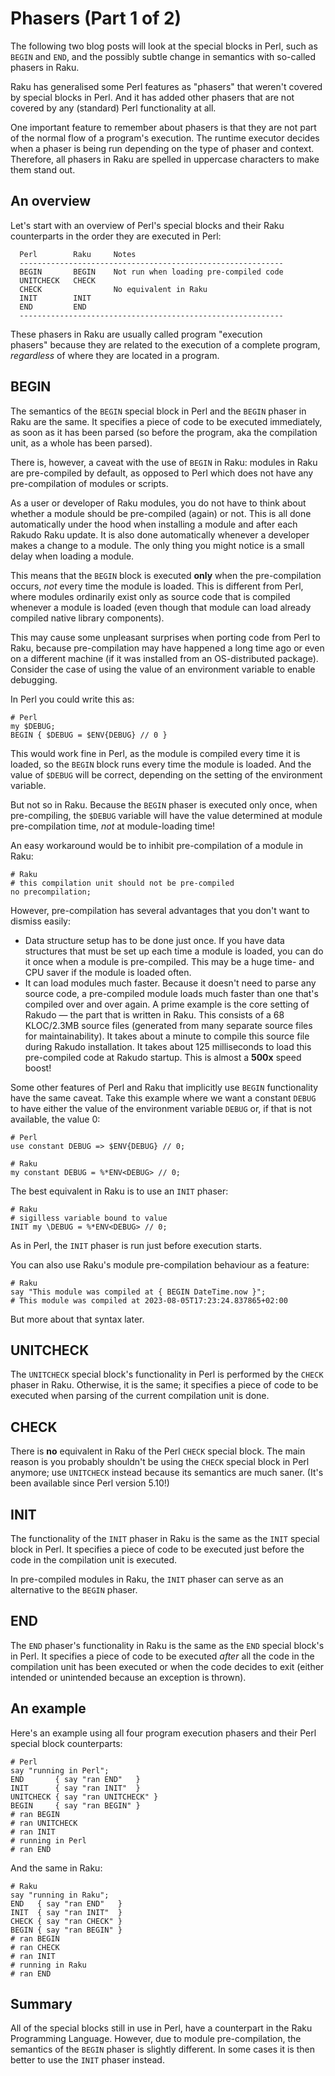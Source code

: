 # Phasers (Part 1 of 2)
The following two blog posts will look at the special blocks in Perl, such as `BEGIN` and `END`, and the possibly subtle change in semantics with so-called phasers in Raku.

Raku has generalised some Perl features as "phasers" that weren't covered by special blocks in Perl. And it has added other phasers that are not covered by any (standard) Perl functionality at all.

One important feature to remember about phasers is that they are not part of the normal flow of a program's execution. The runtime executor decides when a phaser is being run depending on the type of phaser and context. Therefore, all phasers in Raku are spelled in uppercase characters to make them stand out.

## An overview
Let's start with an overview of Perl's special blocks and their Raku counterparts in the order they are executed in Perl:
```
  Perl        Raku     Notes
  -----------------------------------------------------------
  BEGIN       BEGIN    Not run when loading pre-compiled code
  UNITCHECK   CHECK
  CHECK                No equivalent in Raku
  INIT        INIT
  END         END
  -----------------------------------------------------------
```
These phasers in Raku are usually called program "execution phasers" because they are related to the execution of a complete program, *regardless* of where they are located in a program.

## BEGIN
The semantics of the `BEGIN` special block in Perl and the `BEGIN` phaser in Raku are the same. It specifies a piece of code to be executed immediately, as soon as it has been parsed (so before the program, aka the compilation unit, as a whole has been parsed).

There is, however, a caveat with the use of `BEGIN` in Raku: modules in Raku are pre-compiled by default, as opposed to Perl which does not have any pre-compilation of modules or scripts.

As a user or developer of Raku modules, you do not have to think about whether a module should be pre-compiled (again) or not. This is all done automatically under the hood when installing a module and after each Rakudo Raku update. It is also done automatically whenever a developer makes a change to a module. The only thing you might notice is a small delay when loading a module.

This means that the `BEGIN` block is executed **only** when the pre-compilation occurs, *not* every time the module is loaded. This is different from Perl, where modules ordinarily exist only as source code that is compiled whenever a module is loaded (even though that module can load already compiled native library components).

This may cause some unpleasant surprises when porting code from Perl to Raku, because pre-compilation may have happened a long time ago or even on a different machine (if it was installed from an OS-distributed package). Consider the case of using the value of an environment variable to enable debugging.

In Perl you could write this as:
```
# Perl
my $DEBUG;
BEGIN { $DEBUG = $ENV{DEBUG} // 0 }
```
This would work fine in Perl, as the module is compiled every time it is loaded, so the `BEGIN` block runs every time the module is loaded. And the value of `$DEBUG` will be correct, depending on the setting of the environment variable.

But not so in Raku. Because the `BEGIN` phaser is executed only once, when pre-compiling, the `$DEBUG` variable will have the value determined at module pre-compilation time, *not* at module-loading time!

An easy workaround would be to inhibit pre-compilation of a module in Raku:
```
# Raku
# this compilation unit should not be pre-compiled
no precompilation;
```
However, pre-compilation has several advantages that you don't want to dismiss easily:
- Data structure setup has to be done just once. If you have data structures that must be set up each time a module is loaded, you can do it once when a module is pre-compiled. This may be a huge time- and CPU saver if the module is loaded often.
- It can load modules much faster. Because it doesn't need to parse any source code, a pre-compiled module loads much faster than one that's compiled over and over again. A prime example is the core setting of Rakudo — the part that is written in Raku. This consists of a 68 KLOC/2.3MB source files (generated from many separate source files for maintainability). It takes about a minute to compile this source file during Rakudo installation. It takes about 125 milliseconds to load this pre-compiled code at Rakudo startup. This is almost a **500x** speed boost!

Some other features of Perl and Raku that implicitly use `BEGIN` functionality have the same caveat. Take this example where we want a constant `DEBUG` to have either the value of the environment variable `DEBUG` or, if that is not available, the value 0:
```
# Perl
use constant DEBUG => $ENV{DEBUG} // 0;
```
```
# Raku
my constant DEBUG = %*ENV<DEBUG> // 0;
```
The best equivalent in Raku is to use an `INIT` phaser:
```
# Raku
# sigilless variable bound to value
INIT my \DEBUG = %*ENV<DEBUG> // 0;
```
As in Perl, the `INIT` phaser is run just before execution starts.

You can also use Raku's module pre-compilation behaviour as a feature:
```
# Raku
say "This module was compiled at { BEGIN DateTime.now }";
# This module was compiled at 2023-08-05T17:23:24.837865+02:00
```
But more about that syntax later.

## UNITCHECK
The `UNITCHECK` special block's functionality in Perl is performed by the `CHECK` phaser in Raku. Otherwise, it is the same; it specifies a piece of code to be executed when parsing of the current compilation unit is done.

## CHECK
There is **no** equivalent in Raku of the Perl `CHECK` special block. The main reason is you probably shouldn't be using the `CHECK` special block in Perl anymore; use `UNITCHECK` instead because its semantics are much saner. (It's been available since Perl version 5.10!)

## INIT
The functionality of the `INIT` phaser in Raku is the same as the `INIT` special block in Perl. It specifies a piece of code to be executed just before the code in the compilation unit is executed.

In pre-compiled modules in Raku, the `INIT` phaser can serve as an alternative to the `BEGIN` phaser.

## END
The `END` phaser's functionality in Raku is the same as the `END` special block's in Perl. It specifies a piece of code to be executed *after* all the code in the compilation unit has been executed or when the code decides to exit (either intended or unintended because an exception is thrown).

## An example
Here's an example using all four program execution phasers and their Perl special block counterparts:
```
# Perl
say "running in Perl";
END       { say "ran END"   }
INIT      { say "ran INIT"  }
UNITCHECK { say "ran UNITCHECK" }
BEGIN     { say "ran BEGIN" }
# ran BEGIN
# ran UNITCHECK
# ran INIT
# running in Perl
# ran END
```
And the same in Raku:
```
# Raku
say "running in Raku";
END   { say "ran END"   }
INIT  { say "ran INIT"  }
CHECK { say "ran CHECK" }
BEGIN { say "ran BEGIN" }
# ran BEGIN
# ran CHECK
# ran INIT
# running in Raku
# ran END
```

## Summary
All of the special blocks still in use in Perl, have a counterpart in the Raku Programming Language.  However, due to module pre-compilation, the semantics of the `BEGIN` phaser is slightly different.  In some cases it is then better to use the `INIT` phaser instead.
